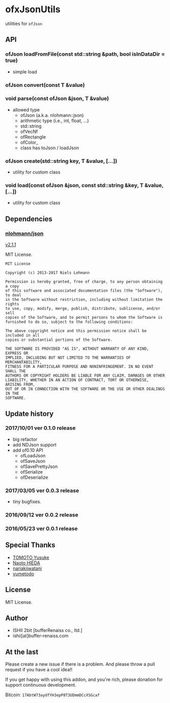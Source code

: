 # ofxJsonUtils

utilities for `ofJson`

## API

### ofJson loadFromFile(const std::string &path, bool isInDataDir = true)

* simple load

### ofJson convert(const T &value)
### void parse(const ofJson &json, T &value)

* allowed type
  * ofJson (a.k.a. nlohmann::json)
  * arithmetic type (i.e., int, float, ...)
  * std::string
  * ofVecNf
  * ofRectangle
  * ofColor_<PixelType>
  * class has toJson / loadJson
### ofJson create(std::string key, T &value, [...])

* utility for custom class

### void load(const ofJson &json, const std::string &key, T &value, [...])

* utility for custom class

## Dependencies

### [nlohmann/json](https://github.com/nlohmann/json/)

[v2.1.1](https://github.com/nlohmann/json/releases/tag/v2.1.1)

MIT License.

```
MIT License 

Copyright (c) 2013-2017 Niels Lohmann

Permission is hereby granted, free of charge, to any person obtaining a copy
of this software and associated documentation files (the "Software"), to deal
in the Software without restriction, including without limitation the rights
to use, copy, modify, merge, publish, distribute, sublicense, and/or sell
copies of the Software, and to permit persons to whom the Software is
furnished to do so, subject to the following conditions:

The above copyright notice and this permission notice shall be included in all
copies or substantial portions of the Software.

THE SOFTWARE IS PROVIDED "AS IS", WITHOUT WARRANTY OF ANY KIND, EXPRESS OR
IMPLIED, INCLUDING BUT NOT LIMITED TO THE WARRANTIES OF MERCHANTABILITY,
FITNESS FOR A PARTICULAR PURPOSE AND NONINFRINGEMENT. IN NO EVENT SHALL THE
AUTHORS OR COPYRIGHT HOLDERS BE LIABLE FOR ANY CLAIM, DAMAGES OR OTHER
LIABILITY, WHETHER IN AN ACTION OF CONTRACT, TORT OR OTHERWISE, ARISING FROM,
OUT OF OR IN CONNECTION WITH THE SOFTWARE OR THE USE OR OTHER DEALINGS IN THE
SOFTWARE.
```

## Update history

### 2017/10/01 ver 0.1.0 release

* big refactor
* add NDJson support
* add of0.10 API
  * ofLoadJson
  * ofSaveJson
  * ofSavePrettyJson
  * ofSerialize
  * ofDeserialize

### 2017/03/05 ver 0.0.3 release

* tiny bugfixes.

### 2016/09/12 ver 0.0.2 release

### 2016/05/23 ver 0.0.1 release

## Special Thanks

* [TOMOTO Yusuke](https://github.com/yusuketomoto)
* [Naoto HIÉDA](https://github.com/micuat)
* [nariakiiwatani](https://github.com/nariakiiwatani)
* [yumetodo](https://github.com/yumetodo)

## License

MIT License.

## Author

* ISHII 2bit [bufferRenaiss co., ltd.]
* ishii[at]buffer-renaiss.com

## At the last

Please create a new issue if there is a problem.
And please throw a pull request if you have a cool idea!!

If you get happy with using this addon, and you're rich, please donation for support continuous development.

Bitcoin: `17AbtW73aydfYH3epP8T3UDmmDCcXSGcaf`
